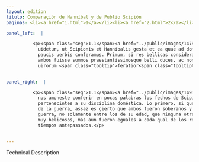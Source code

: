 ```yaml
---
layout: edition
titulo: Comparaçión de Hanníbal y de Publio Scipión
paginas: <li><a href="1.html">1</a></li><li><a href="2.html">2</a></li><li><a href="3.html">3</a></li><li><a href="4.html">4</a></li><li><a href="5.html">5</a></li><li><a href="6.html">6</a></li><li><a href="7.html">7</a></li><li><a href="8.html">8</a></li><li><a href="9.html">9</a></li><li><a href="10.html">10</a></li><li><a href="11.html">11</a></li><li><a href="12.html">12</a></li><li><a href="13.html">13</a></li>

panel_left:  |

          <p><span class="seg">1.1</span><a href="../public/images/1478/127r.jpg" target="new"><img class="facs" src="../public/images/1491/1491.jpg"/></a>[127r] Iam uero res admonere
            uidetur, ut Scipionis et Hannibalis gesta et ea quae ad domesticam pertinent disciplinam
            paucis uerbis conferamus. Primum, si res bellicas considerare uelimus, satis constat
            ambos fuisse summos praestantissimosque belli duces, ac non modo <a href="../public/images/1478/127v.jpg" target="new"><img class="facs" src="../public/images/1491/1491.jpg"/></a>[127v] aetatis suae, qua nulla bellacissimorum
            uirorum <span class="tooltip">feratior<span class="tooltiptext">feracior <span class="siglas">E F G M P R U W</span> ferotior <span class="siglas">s</span> </span></span> fuit, sed etiam superiorum temporum cuilibet regum <span class="tooltip">imperatorumue<span class="tooltiptext">imperatores ue <span class="siglas">P</span> </span></span> pares.</p>
        

panel_right:  |

          <p><span class="seg">1.1</span><a href="../public/images/1491/191v.jpg" target="new"><img class="facs" src="../public/images/1491/1491.jpg"/></a> Ya parece que’l negoçio
            nos amoneste conferir en pocas palabras los fechos de Scipión y de Hanníbal y las cosas
            pertenecintes a su disciplina doméstica. Lo primero, si quesiéremos considerar las cosas
            de la guerra, assaz es çierto que ambos fueron soberanos y muy prinçipales capitanes de
            guerra, no solamente entre los de su edad, que ninguna otra fue mas abastada de varones
            muy belicosos, mas aun fueron eguales a cada qual de los reyes o capitanes de los
            tiempos antepassados.</p>
        

---
```


Technical Description 